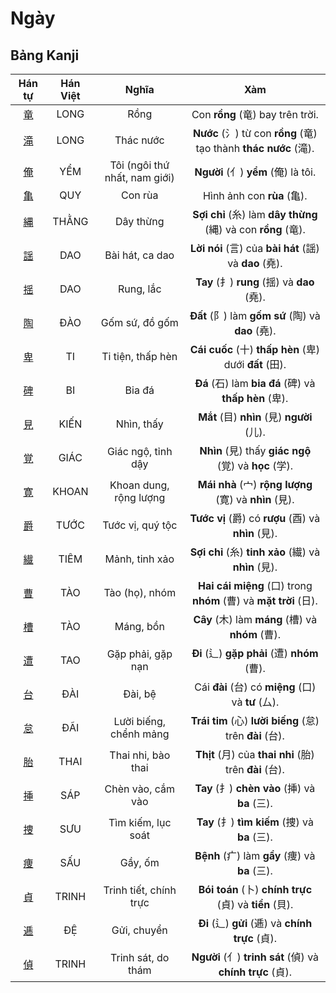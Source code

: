 <link href="styles.css" rel="stylesheet">

# Ngày

## Bảng Kanji

| Hán tự | Hán Việt | Nghĩa | Xàm |
| :---: | :---: | :---: | :---: |
| [<span class="stroke-order">竜</span>](https://mazii.net/vi-VN/search/kanji/javi/%E7%AB%9C) | LONG | Rồng | Con **rồng** (竜) bay trên trời. |
| [<span class="stroke-order">滝</span>](https://mazii.net/vi-VN/search/kanji/javi/%E6%BB%9D) | LONG | Thác nước | **Nước** (氵) từ con **rồng** (竜) tạo thành **thác nước** (滝). |
| [<span class="stroke-order">俺</span>](https://mazii.net/vi-VN/search/kanji/javi/%E4%BF%BA) | YỂM | Tôi (ngôi thứ nhất, nam giới) | **Người** (亻) **yểm** (俺) là tôi. |
| [<span class="stroke-order">亀</span>](https://mazii.net/vi-VN/search/kanji/javi/%E4%BA%80) | QUY | Con rùa | Hình ảnh con **rùa** (亀). |
| [<span class="stroke-order">縄</span>](https://mazii.net/vi-VN/search/kanji/javi/%E7%B8%84) | THẰNG | Dây thừng | **Sợi chỉ** (糸) làm **dây thừng** (縄) và con **rồng** (竜). |
| [<span class="stroke-order">謡</span>](https://mazii.net/vi-VN/search/kanji/javi/%E8%AC%A1) | DAO | Bài hát, ca dao | **Lời nói** (言) của **bài hát** (謡) và **dao** (堯). |
| [<span class="stroke-order">揺</span>](https://mazii.net/vi-VN/search/kanji/javi/%E6%8F%BA) | DAO | Rung, lắc | **Tay** (扌) **rung** (揺) và **dao** (堯). |
| [<span class="stroke-order">陶</span>](https://mazii.net/vi-VN/search/kanji/javi/%E9%99%B6) | ĐÀO | Gốm sứ, đồ gốm | **Đất** (阝) làm **gốm sứ** (陶) và **dao** (堯). |
| [<span class="stroke-order">卑</span>](https://mazii.net/vi-VN/search/kanji/javi/%E5%8D%91) | TI | Ti tiện, thấp hèn | **Cái cuốc** (十) **thấp hèn** (卑) dưới **đất** (田). |
| [<span class="stroke-order">碑</span>](https://mazii.net/vi-VN/search/kanji/javi/%E7%A2%91) | BI | Bia đá | **Đá** (石) làm **bia đá** (碑) và **thấp hèn** (卑). |
| [<span class="stroke-order">見</span>](https://mazii.net/vi-VN/search/kanji/javi/%E8%A6%8B) | KIẾN | Nhìn, thấy | **Mắt** (目) **nhìn** (見) **người** (儿). |
| [<span class="stroke-order">覚</span>](https://mazii.net/vi-VN/search/kanji/javi/%E8%A6%9A) | GIÁC | Giác ngộ, tỉnh dậy | **Nhìn** (見) thấy **giác ngộ** (覚) và **học** (学). |
| [<span class="stroke-order">寛</span>](https://mazii.net/vi-VN/search/kanji/javi/%E5%AF%9B) | KHOAN | Khoan dung, rộng lượng | **Mái nhà** (宀) **rộng lượng** (寛) và **nhìn** (見). |
| [<span class="stroke-order">爵</span>](https://mazii.net/vi-VN/search/kanji/javi/%E7%88%B5) | TƯỚC | Tước vị, quý tộc | **Tước vị** (爵) có **rượu** (酉) và **nhìn** (見). |
| [<span class="stroke-order">繊</span>](https://mazii.net/vi-VN/search/kanji/javi/%E7%B9%8A) | TIÊM | Mảnh, tinh xảo | **Sợi chỉ** (糸) **tinh xảo** (繊) và **nhìn** (見). |
| [<span class="stroke-order">曹</span>](https://mazii.net/vi-VN/search/kanji/javi/%E6%9B%B9) | TÀO | Tào (họ), nhóm | **Hai cái miệng** (口) trong **nhóm** (曹) và **mặt trời** (日). |
| [<span class="stroke-order">槽</span>](https://mazii.net/vi-VN/search/kanji/javi/%E6%A7%BD) | TÀO | Máng, bồn | **Cây** (木) làm **máng** (槽) và **nhóm** (曹). |
| [<span class="stroke-order">遭</span>](https://mazii.net/vi-VN/search/kanji/javi/%E9%81%AD) | TAO | Gặp phải, gặp nạn | **Đi** (辶) **gặp phải** (遭) **nhóm** (曹). |
| [<span class="stroke-order">台</span>](https://mazii.net/vi-VN/search/kanji/javi/%E5%8F%B0) | ĐÀI | Đài, bệ | Cái **đài** (台) có **miệng** (口) và **tư** (厶). |
| [<span class="stroke-order">怠</span>](https://mazii.net/vi-VN/search/kanji/javi/%E6%80%A0) | ĐÃI | Lười biếng, chểnh mảng | **Trái tim** (心) **lười biếng** (怠) trên **đài** (台). |
| [<span class="stroke-order">胎</span>](https://mazii.net/vi-VN/search/kanji/javi/%E8%83%8E) | THAI | Thai nhi, bào thai | **Thịt** (月) của **thai nhi** (胎) trên **đài** (台). |
| [<span class="stroke-order">挿</span>](https://mazii.net/vi-VN/search/kanji/javi/%E6%8C%BF) | SÁP | Chèn vào, cắm vào | **Tay** (扌) **chèn vào** (挿) và **ba** (三). |
| [<span class="stroke-order">捜</span>](https://mazii.net/vi-VN/search/kanji/javi/%E6%8D%9C) | SƯU | Tìm kiếm, lục soát | **Tay** (扌) **tìm kiếm** (捜) và **ba** (三). |
| [<span class="stroke-order">痩</span>](https://mazii.net/vi-VN/search/kanji/javi/%E7%97%A9) | SẤU | Gầy, ốm | **Bệnh** (疒) làm **gầy** (痩) và **ba** (三). |
| [<span class="stroke-order">貞</span>](https://mazii.net/vi-VN/search/kanji/javi/%E8%B2%9E) | TRINH | Trinh tiết, chính trực | **Bói toán** (卜) **chính trực** (貞) và **tiền** (貝). |
| [<span class="stroke-order">逓</span>](https://mazii.net/vi-VN/search/kanji/javi/%E9%80%93) | ĐỆ | Gửi, chuyển | **Đi** (辶) **gửi** (逓) và **chính trực** (貞). |
| [<span class="stroke-order">偵</span>](https://mazii.net/vi-VN/search/kanji/javi/%E5%81%B5) | TRINH | Trinh sát, do thám | **Người** (亻) **trinh sát** (偵) và **chính trực** (貞). |

